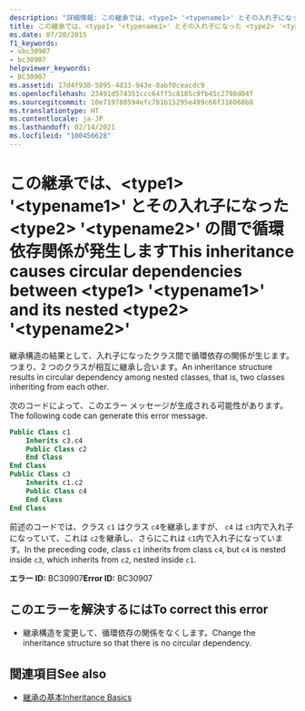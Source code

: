 ```yaml
---
description: "詳細情報: この継承では、<type1> '<typename1>' とその入れ子になった <type2> '<typename2>' の間で循環依存関係が発生します"
title: この継承では、<type1> '<typename1>' とその入れ子になった <type2> '<typename2>' の間で循環依存関係が発生します
ms.date: 07/20/2015
f1_keywords:
- vbc30907
- bc30907
helpviewer_keywords:
- BC30907
ms.assetid: 17d4f938-5895-4d33-943e-8abf0ceacdc9
ms.openlocfilehash: 23491d574351ccc64ff5c8185c9fb45c2798d04f
ms.sourcegitcommit: 10e719780594efc781b15295e499c66f316068b8
ms.translationtype: HT
ms.contentlocale: ja-JP
ms.lasthandoff: 02/14/2021
ms.locfileid: "100456628"
---
```

# <a name="this-inheritance-causes-circular-dependencies-between-type1-typename1-and-its-nested-type2-typename2"></a><span data-ttu-id="7335e-103">この継承では、\<type1> '\<typename1>' とその入れ子になった \<type2> '\<typename2>' の間で循環依存関係が発生します</span><span class="sxs-lookup"><span data-stu-id="7335e-103">This inheritance causes circular dependencies between \<type1> '\<typename1>' and its nested \<type2> '\<typename2>'</span></span>

<span data-ttu-id="7335e-104">継承構造の結果として、入れ子になったクラス間で循環依存の関係が生じます。つまり、2 つのクラスが相互に継承し合います。</span><span class="sxs-lookup"><span data-stu-id="7335e-104">An inheritance structure results in circular dependency among nested classes, that is, two classes inheriting from each other.</span></span>  
  
 <span data-ttu-id="7335e-105">次のコードによって、このエラー メッセージが生成される可能性があります。</span><span class="sxs-lookup"><span data-stu-id="7335e-105">The following code can generate this error message.</span></span>  
  
```vb  
Public Class c1  
    Inherits c3.c4  
    Public Class c2  
    End Class  
End Class  
Public Class c3  
    Inherits c1.c2  
    Public Class c4  
    End Class  
End Class  
```  
  
 <span data-ttu-id="7335e-106">前述のコードでは、クラス `c1` はクラス `c4`を継承しますが、 `c4` は `c3`内で入れ子になっていて、これは `c2`を継承し、さらにこれは `c1`内で入れ子になっています。</span><span class="sxs-lookup"><span data-stu-id="7335e-106">In the preceding code, class `c1` inherits from class `c4`, but `c4` is nested inside `c3`, which inherits from `c2`, nested inside `c1`.</span></span>  
  
 <span data-ttu-id="7335e-107">**エラー ID:** BC30907</span><span class="sxs-lookup"><span data-stu-id="7335e-107">**Error ID:** BC30907</span></span>  
  
## <a name="to-correct-this-error"></a><span data-ttu-id="7335e-108">このエラーを解決するには</span><span class="sxs-lookup"><span data-stu-id="7335e-108">To correct this error</span></span>  
  
- <span data-ttu-id="7335e-109">継承構造を変更して、循環依存の関係をなくします。</span><span class="sxs-lookup"><span data-stu-id="7335e-109">Change the inheritance structure so that there is no circular dependency.</span></span>  
  
## <a name="see-also"></a><span data-ttu-id="7335e-110">関連項目</span><span class="sxs-lookup"><span data-stu-id="7335e-110">See also</span></span>

- [<span data-ttu-id="7335e-111">継承の基本</span><span class="sxs-lookup"><span data-stu-id="7335e-111">Inheritance Basics</span></span>](../programming-guide/language-features/objects-and-classes/inheritance-basics.md)
